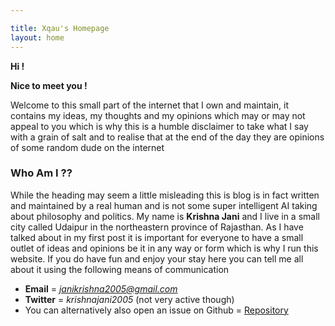 ```yaml
---

title: Xqau's Homepage
layout: home
---
```



**Hi !** 

**Nice to meet you !**

Welcome to this small part of the internet that I own and maintain, it contains my ideas, my thoughts and my opinions which may or may not appeal to you which is why this is a humble disclaimer to take what I say with a grain of salt and to realise that at the end of the day they are opinions of some random dude on the internet

### Who Am I ??

While the heading may seem a little misleading this is blog is in fact written and maintained by a real human and is not some super intelligent AI taking about philosophy and politics. My name is **Krishna Jani** and I live in a small city called Udaipur in the northeastern province of Rajasthan. As I have talked about in my first post it is important for everyone to have a small outlet of ideas and opinions be it in any way or form which is why I run this website. If you do have fun and enjoy your stay here you can tell me all about it using the following means of communication

- **Email** = *janikrishna2005@gmail.com*
- **Twitter** = *krishnajani2005* (not very active though)
- You can alternatively also open an issue on Github = [Repository](https://github.com/xqau/xqau.github.com)
